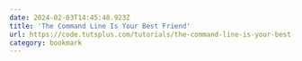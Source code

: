 ```yaml
---
date: 2024-02-03T14:45:48.923Z
title: 'The Command Line Is Your Best Friend'
url: https://code.tutsplus.com/tutorials/the-command-line-is-your-best-friend--net-30362
category: bookmark
---
```

